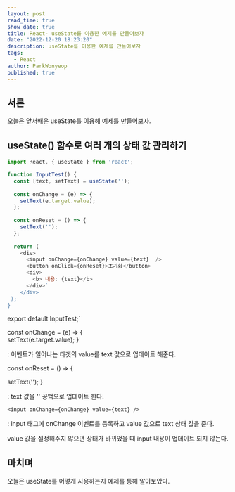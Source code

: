 ```yaml
---
layout: post
read_time: true
show_date: true
title: React- useState를 이용한 예제를 만들어보자
date: "2022-12-20 18:23:20"
description: useState를 이용한 예제를 만들어보자
tags:
  - React
author: ParkWonyeop
published: true
---
```


## 서론

오늘은 앞서배운 useState를 이용해 예제를 만들어보자.  

## useState() 함수로 여러 개의 상태 값 관리하기

```javascript
import React, { useState } from 'react';  

function InputTest() {  
  const [text, setText] = useState('');  
  
  const onChange = (e) => {  
    setText(e.target.value);  
  };  
  
  const onReset = () => {  
    setText('');  
  };  
  
  return (  
    <div>  
      <input onChange={onChange} value={text}  />  
      <button onClick={onReset}>초기화</button>  
      <div>  
        <b> 내용: {text}</b>  
      </div>`  
    </div>  
 );  
}  
```

export default InputTest;`  

const onChange = (e) => {  
    setText(e.target.value); }  

: 이벤트가 일어나는 타겟의 value를 text 값으로 업데이트 해준다.  

const onReset = () => {  
  
  setText(''); }  

: text 값을 '' 공백으로 업데이트 한다.  

`<input onChange={onChange} value={text} />`  

: input 태그에 onChange 이벤트를 등록하고 value 값으로 text 상태 값을 준다.  

value 값을 설정해주지 않으면 상태가 바뀌었을 때 input 내용이 업데이트 되지 않는다.  

## 마치며

오늘은 useState를 어떻게 사용하는지 예제를 통해 알아보았다.  